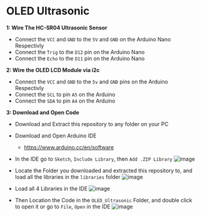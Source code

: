 # OLED Ultrasonic

**1: Wire The HC-SR04 Ultrasonic Sensor**
  - Connect the `VCC` and `GND` to the `5V` and `GND` on the Arduino Nano Respectivly
  - Connect the `Trig` to the `D12` pin on the Arduino Nano
  - Connect the `Echo` to the `D11` pin on the Arduino Nano

**2: Wire the OLED LCD Module via i2c**
  - Connect the `VCC` and `GND` to the `5v` and `GND` pins on the Arduino Respectivly
  - Connect the `SCL` to pin `A5` on the Arduino
  - Connect the `SDA` to pin `A4` on the Arduino

**3: Download and Open Code**
  - Download and Extract this repository to any folder on your PC
  - Download and Open Arduino IDE
      - https://www.arduino.cc/en/software
  - In the IDE go to `Sketch`, `Include Library`, then `Add .ZIP Library`
    ![image](https://github.com/aaron-is-the-best2114/OLED_Ultrasonic/assets/85415917/58b75dd4-d885-4ba3-bf01-24512ca6d7c9)
  
  - Locate the Folder you downloaded and extracted this repository to, and load all the libraries in the `libraries` folder
    ![image](https://github.com/aaron-is-the-best2114/OLED_Ultrasonic/assets/85415917/eefc6a32-0c36-413d-bb99-8b5e737e3074)

  - Load all 4 Libraries in the IDE
    ![image](https://github.com/aaron-is-the-best2114/OLED_Ultrasonic/assets/85415917/d2a4e4dd-7936-4626-899e-a3ff31f234e0)

  - Then Location the Code in the `OLED_Ultrasonic` Folder, and double click to open it or go to `File`, `Open` in the IDE
    ![image](https://github.com/aaron-is-the-best2114/OLED_Ultrasonic/assets/85415917/050989d1-b24d-4236-b555-ce19887e5241)

